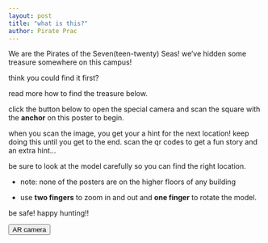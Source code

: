 ```yaml
---
layout: post
title: "what is this?"
author: Pirate Prac
---
```


We are the Pirates of the Seven(teen-twenty) Seas! we’ve hidden some treasure somewhere on this campus!

think you could find it first?

read more how to find the treasure below.

click the button below to open the special camera and scan the square with the **anchor** on this poster to begin.

when you scan the image, you get your a hint for the next location! keep doing this until you get to the end. scan the qr codes to get a fun story and an extra hint...

be sure to look at the model carefully so you can find the right location.

- note: none of the posters are on the higher floors of any building

- use **two fingers** to zoom in and out and **one finger** to rotate the model.

be safe! happy hunting!!

<button type="button" onclick="openTab('https://robots-make-art-too.github.io/Group-Pirates/ar-camera.html')">AR camera</button>

<script>
function openTab(url) {
const link = document.createElement('a');
link.href = url;
link.target = '\_blank';
document.body.appendChild(link);
link.click();
link.remove();
}
</script>

